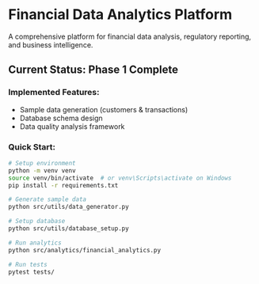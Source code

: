# Financial Data Analytics Platform

A comprehensive platform for financial data analysis, regulatory reporting, and business intelligence.

## Current Status: Phase 1 Complete 

### Implemented Features:
- Sample data generation (customers & transactions)
- Database schema design
- Data quality analysis framework

### Quick Start:
```bash
# Setup environment
python -m venv venv
source venv/bin/activate  # or venv\Scripts\activate on Windows
pip install -r requirements.txt

# Generate sample data
python src/utils/data_generator.py

# Setup database
python src/utils/database_setup.py

# Run analytics
python src/analytics/financial_analytics.py

# Run tests
pytest tests/
```
